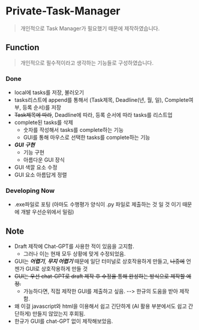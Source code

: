 # Private-Task-Manager

> 개인적으로 Task Manager가 필요했기 때문에 제작하였습니다.

## Function

> 개인적으로 필수적이라고 생각하는 기능들로 구성하였습니다.

### Done
* local에 tasks를 저장, 불러오기
* tasks리스트에 append를 통해서 (Task제목, Deadline(년, 월, 일), Complete여부, 등록 순서)를 저장
* ~~Task제목에 따라~~, Deadline에 따라, 등록 순서에 따라 tasks를 리스트업
* complete된 tasks를 삭제
    * 숫자를 작성해서 tasks를 complete하는 기능
    * GUI를 통해 마우스로 선택한 tasks를 complete하는 기능
* ***GUI 구현***
    * 기능 구현
    * 아름다운 GUI 장식
* GUI 색깔 요소 수정
* GUI 요소 아름답게 정렬

### Developing Now
* .exe파일로 포팅 (아마도 수행평가 양식이 .py 파일로 제출하는 것 일 것 이기 때문에 개발 우선순위에서 밀림)


## Note

* Draft 제작에 Chat-GPT를 사용한 적이 있음을 고지함.
    * 그러나 이는 현재 모두 상황에 맞게 수정되었음.
* GUI는 ***어렵기***, ***무지 어렵기*** 때문에 일단 터미널로 상호작용하게 만들고, ~~나중에~~ 언젠가 GUI로 상호작용하게 만들 것
* ~~GUI는 우선 chat-GPT로 draft 제작 후 수정을 통해 완성하는 방식으로 제작할 예정.~~
    * 가능하다면, 직접 제작한 GUI를 제출하고 싶음. --> 한규의 도움을 받아 제작함.
* 왜 이걸 javascript와 html을 이용해서 쉽고 긴단하게 (AI 활용 부분에서도 쉽고 간단하게) 만들지 않았는지 후회됨.
* 한규가 GUI를 chat-GPT 없이 제작해보았음.

